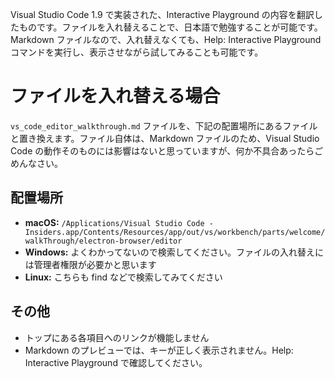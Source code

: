 Visual Studio Code 1.9 で実装された、Interactive Playground の内容を翻訳したものです。ファイルを入れ替えることで、日本語で勉強することが可能です。
Markdown ファイルなので、入れ替えなくても、Help: Interactive Playground コマンドを実行し、表示させながら試してみることも可能です。

# ファイルを入れ替える場合
`vs_code_editor_walkthrough.md` ファイルを、下記の配置場所にあるファイルと置き換えます。ファイル自体は、Markdown ファイルのため、Visual Studio Code の動作そのものには影響はないと思っていますが、何か不具合あったらごめんなさい。

## 配置場所
* **macOS:** `/Applications/Visual Studio Code - Insiders.app/Contents/Resources/app/out/vs/workbench/parts/welcome/walkThrough/electron-browser/editor`
* **Windows:** よくわかってないので検索してください。ファイルの入れ替えには管理者権限が必要かと思います
* **Linux:** こちらも find などで検索してみてください

## その他

* トップにある各項目へのリンクが機能しません
* Markdown のプレビューでは、キーが正しく表示されません。Help: Interactive Playground で確認してください。
